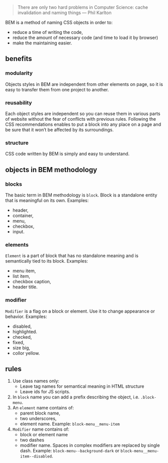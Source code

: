 >There are only two hard problems in Computer Science: cache invalidation and naming things — Phil Karlton

BEM is a method of naming CSS objects in order to:
- reduce a time of writing the code,
- reduce the amount of necessary code (and time to load it by browser)
- make the maintaining easier.

## benefits
### modularity
Objects styles in BEM are independent from other elements on page, so it is easy to transfer them from one project to another.

### reusability
Each object styles are independent so you can reuse them in various parts of website without the fear of conflicts with previous rules. Following the CSS recommendations enables to put a block into any place on a page and be sure that it won’t be affected by its surroundings.

### structure
CSS code written by BEM is simply and easy to understand.

## objects in BEM methodology
### blocks
The basic term in BEM methodology is `block`. Block is a standalone entity that is meaningful on its own. Examples:
- header,
- container,
- menu,
- checkbox,
- input.

### elements
`Element` is a part of block that has no standalone meaning and is semantically tied to its block. Examples:
- menu item,
- list item,
- checkbox caption,
- header title.

### modifier
`Modifier` is a flag on a block or element. Use it to change appearance or behavior. Examples:
- disabled,
- highlighted.
- checked,
- fixed,
- size big,
- collor yellow.

## rules
1. Use class names only:
	- Leave tag names for semantical meaning in HTML structure
	- Leave ids for JS scripts.
2. In `block` name you can add a prefix describing the object, i.e. `.block-menu`.
3. An `element` name contains of:
	- parent block name,
	- two underscores,
	- element name.
	Example: `block-menu__menu-item`
4. `Modifier` name contains of:
	- block or element name
	- two dashes
	- modifier name. Spaces in complex modifiers are replaced by single dash.
	Example: `block-menu--background-dark` or `block-menu__menu-item--disabled`.